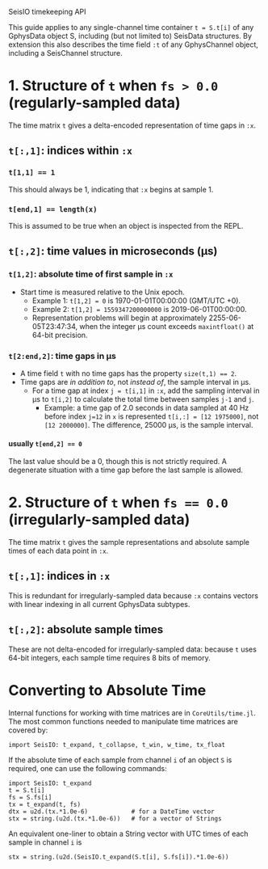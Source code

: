 SeisIO timekeeping API

This guide applies to any single-channel time container `t = S.t[i]` of any
GphysData object S, including (but not limited to) SeisData structures. By
extension this also describes the time field `:t` of any GphysChannel object,
including a SeisChannel structure.

# 1. Structure of `t` when `fs > 0.0` (regularly-sampled data)
The time matrix `t` gives a delta-encoded representation of time gaps in `:x`.

## `t[:,1]`: indices within `:x`

### `t[1,1] == 1`
This should always be 1, indicating that `:x` begins at sample 1.

### `t[end,1] == length(x)`
This is assumed to be true when an object is inspected from the REPL.

## `t[:,2]`: time values in **microseconds** (μs)

### `t[1,2]`: absolute time of first sample in `:x`
* Start time is measured relative to the Unix epoch.
  + Example 1: `t[1,2] = 0` is 1970-01-01T00:00:00 (GMT/UTC +0).
  + Example 2: `t[1,2] = 1559347200000000` is 2019-06-01T00:00:00.
  + Representation problems will begin at approximately 2255-06-05T23:47:34,
  when the integer μs count exceeds `maxintfloat()` at 64-bit precision.

### `t[2:end,2]`: time gaps in μs
* A time field `t` with no time gaps has the property `size(t,1) == 2`.
* Time gaps are *in addition to*, not *instead of*, the sample interval in μs.
  + For a time gap at index `j = t[i,1]` in `:x`, add the sampling interval in μs
  to `t[i,2]` to calculate the total time between samples `j-1` and `j`.
    - Example: a time gap of 2.0 seconds in data sampled at 40 Hz before index
    `j=12` in `x` is represented `t[i,:] = [12 1975000]`, not `[12 2000000]`.
    The difference, 25000 μs, is the sample interval.

#### usually `t[end,2] == 0`
The last value should be a 0, though this is not strictly required. A
degenerate situation with a time gap before the last sample is allowed.

# 2. Structure of `t` when `fs == 0.0` (irregularly-sampled data)
The time matrix `t` gives the sample representations and absolute sample times
of each data point in `:x`.

## `t[:,1]`: indices in `:x`
This is redundant for irregularly-sampled data because `:x` contains vectors
with linear indexing in all current GphysData subtypes.

## `t[:,2]`: absolute sample times
These are not delta-encoded for irregularly-sampled data: because `t` uses
64-bit integers, each sample time requires 8 bits of memory.

# Converting to Absolute Time
Internal functions for working with time matrices are in `CoreUtils/time.jl`.
The most common functions needed to manipulate time matrices are covered by:

`import SeisIO: t_expand, t_collapse, t_win, w_time, tx_float`

If the absolute time of each sample from channel `i` of an object `S` is
required, one can use the following commands:

```
import SeisIO: t_expand
t = S.t[i]
fs = S.fs[i]
tx = t_expand(t, fs)
dtx = u2d.(tx.*1.0e-6)            # for a DateTime vector
stx = string.(u2d.(tx.*1.0e-6))   # for a vector of Strings
```

An equivalent one-liner to obtain a String vector with UTC times of each sample
in channel `i` is

`stx = string.(u2d.(SeisIO.t_expand(S.t[i], S.fs[i]).*1.0e-6))`
